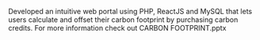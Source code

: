 Developed an intuitive web portal using PHP, ReactJS and MySQL that lets users calculate and offset their carbon footprint by purchasing carbon credits. For more information check out CARBON FOOTPRINT.pptx
